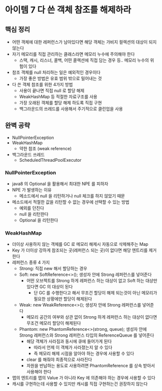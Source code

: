 # 아이템 7 다 쓴 객체 참조를 해제하라
## 핵심 정리
* 어떤 객체에 대한 레퍼런스가 남아있다면 해당 객체는 가비지 컬렉션의 대상이 되지 않는다
* 자기 메모리를 직접 관리하는 클래스라면 메모리 누수에 주의해야 한다
  * 스택, 캐시, 리스너, 콜백, 어떤 콜렉션에 직접 담는 경우 등.. 메모리 누수의 위험이 있다
* 참조 객체를 null 처리하는 일은 예외적인 경우이다
  * 가장 좋은 방법은 유효 범위 밖으로 밀어내는 것
* 다 쓴 객체 참조를 위한 4가지 방법
  * 사용이 끝나면 직접 null 로 할당 해제
  * WeakHashMap 등 적절한 자료구조를 사용
  * 가장 오래된 객체를 할당 해제 하도록 직접 구현
  * 백그라운드의 쓰레드를 사용해서 주기적으로 클린업을 사용

## 완벽 공략
* NullPointerException
* WeakHashMap
  * 약한 참조 (weak reference)
* 백그라운드 쓰레드
  * ScheduledThreadPoolExecutor

### NullPointerException
* java8 의 Optional 을 활용해서 최대한 NPE 를 피하자
* NPE 가 발생하는 이유
  * 메소드에서 null 을 리턴하거나 null 체크를 하지 않았기 때문
* 메소드에서 적절한 값을 리턴할 수 없는 경우에 선택할 수 있는 방법
  * 예외를 던진다
  * null 을 리턴한다
  * Optional 을 리턴한다

### WeakHashMap
* 더이상 사용하지 않는 객체를 GC 로 메모리 해제시 자동으로 삭제해주는 Map
* Key 가 더이상 강하게 참조되는 곳(레퍼런스 되는 곳)이 없다면 해당 엔트리를 제거한다
* 레퍼런스 종류 4 가지
  * Strong: 직접 new 해서 할당하는 경우
  * Soft: new SoftReference<>(); 생성자 안에 Strong 레퍼런스를 넣어준다
    * 어떤 오브젝트를 Strong 하게 레퍼런스 하는 대상이 없고 Soft 하는 대상만 있다면 GC 의 대상이 된다
      * 단 GC 를 수행한다고 해서 무조건 할당이 해제 되는것이 아닌 메모리가 필요한 상황에만 할당이 해제된다
  * Weak: new WeakReference<>(); 생성자 안에 Strong 레퍼런스를 넣어준다
    * 메모리 공간의 여부와 상관 없이 Strong 하게 레퍼런스 하는 대상이 없다면 무조건 메모리 할당이 해제된다 
  * Phantom: new PhantomReference<>(strong, queue); 생성자 안에 Strong 레퍼런스와 Strong 레퍼런스 타입의 ReferenceQueue 를 넣어준다
    * 해당 객체가 사라짐과 동시에 큐에 들어가게 된다
      * 따라서 언제 이 객체가 사라졌는지 알 수 있다
      * 즉 메모리 해제 시점을 알아야 하는 경우에 사용할 수 있다
    * clear 를 해줘야 최종적으로 사라진다
    * 자원을 반납하는 용도로 사용하려면 PhantomReference 를 상속 받아서 사용해야 한다
* 맵의 엔트리를 맵의 Value 가 아니라 Key 에 의존해야 하는 경우에 사용할 수 있다
* 캐시를 구현하는데 사용할 수 있지만 캐시를 직접 구현하는건 권장하지 않는다